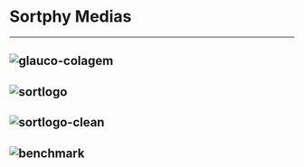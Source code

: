 # Sortphy Medias
-----
![glauco-colagem](https://github.com/user-attachments/assets/e59c5542-ef26-476c-af8f-fdee26a1d8ae)
-----
![sortlogo](https://github.com/user-attachments/assets/449002b3-a1e5-4f81-bffc-9ed49a05927a)
-----
![sortlogo-clean](https://github.com/user-attachments/assets/5e9d9bde-9a34-4c37-8292-691dba045ced)
-----
![benchmark](https://github.com/user-attachments/assets/905ee6d9-922a-413a-958c-baab06e8fbcf)
-----



